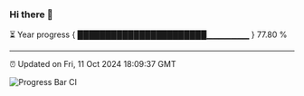 ### Hi there 👋

⏳ Year progress { ███████████████████████▁▁▁▁▁▁▁ } 77.80 %

---

⏰ Updated on Fri, 11 Oct 2024 18:09:37 GMT

![Progress Bar CI](https://github.com/EinsPommes/EinsPommes/blob/main/.github/workflows/main.yml)
